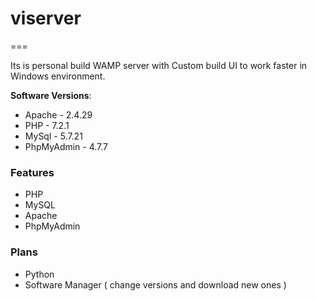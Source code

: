# viserver
===

Its is personal build WAMP server with Custom build UI to work faster in Windows environment. 

**Software Versions**:
* Apache - 2.4.29
* PHP - 7.2.1
* MySql - 5.7.21
* PhpMyAdmin - 4.7.7


### Features ###
* PHP
* MySQL
* Apache
* PhpMyAdmin

### Plans ###
* Python
* Software Manager ( change versions and download new ones )


